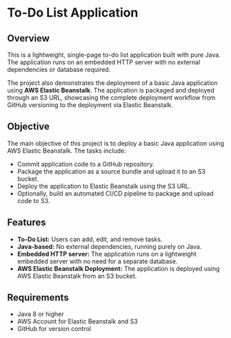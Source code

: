 # To-Do List Application

## Overview

This is a lightweight, single-page to-do list application built with pure Java. The application runs on an embedded HTTP server with no external dependencies or database required.

The project also demonstrates the deployment of a basic Java application using **AWS Elastic Beanstalk**. The application is packaged and deployed through an S3 URL, showcasing the complete deployment workflow from GitHub versioning to the deployment via Elastic Beanstalk.

## Objective

The main objective of this project is to deploy a basic Java application using AWS Elastic Beanstalk. The tasks include:
- Commit application code to a GitHub repository.
- Package the application as a source bundle and upload it to an S3 bucket.
- Deploy the application to Elastic Beanstalk using the S3 URL.
- Optionally, build an automated CI/CD pipeline to package and upload code to S3.

## Features

- **To-Do List:** Users can add, edit, and remove tasks.
- **Java-based:** No external dependencies, running purely on Java.
- **Embedded HTTP server:** The application runs on a lightweight embedded server with no need for a separate database.
- **AWS Elastic Beanstalk Deployment:** The application is deployed using AWS Elastic Beanstalk from an S3 bucket.

## Requirements

- Java 8 or higher
- AWS Account for Elastic Beanstalk and S3
- GitHub for version control

